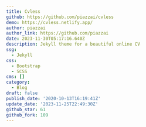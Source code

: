 ```yaml
---
title: Cvless
github: https://github.com/piazzai/cvless
demo: https://cvless.netlify.app/
author: piazzai
author_link: https://github.com/piazzai
date: 2023-11-30T05:17:16.640Z
description: Jekyll theme for a beautiful online CV
ssg:
  - Jekyll
css:
  - Bootstrap
  - SCSS
cms: []
category:
  - Blog
draft: false
publish_date: '2020-10-13T16:19:41Z'
update_date: '2023-11-25T22:49:30Z'
github_star: 61
github_fork: 109
---
```


